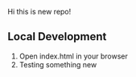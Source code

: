Hi this is new repo! 

## Local Development
1. Open index.html in your browser
2. Testing something new